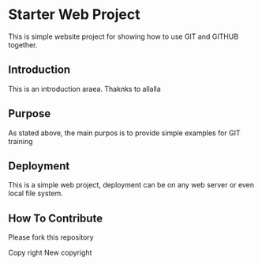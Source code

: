 # Starter Web Project 

This is simple website project for showing how to use GIT and GITHUB together.

## Introduction

This is an introduction araea.
Thaknks to allalla 

## Purpose
As stated above, the main purpos is to provide simple examples for GIT training

##  Deployment
This is a simple web project, deployment can be on any web server or even local file system.

## How To Contribute
Please fork this repository

Copy right
New copyright

